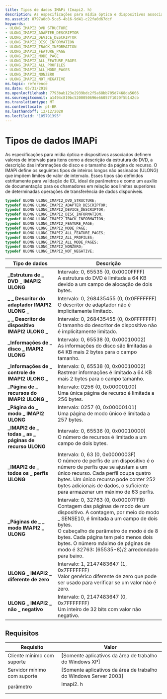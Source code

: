 ```yaml
---
title: Tipos de dados IMAPi (Imapi2. h)
description: As especificações para mídia óptica e dispositivos associados definem valores de intervalo para itens como a descrição da estrutura do DVD, a descrição das informações do disco e o tamanho da página do recurso.
ms.assetid: 8797a8d0-5ce5-4b16-9d41-c22fa0d67dcf
keywords:
- ULONG_IMAPI2_DVD_STRUCTURE
- ULONG_IMAPI2_ADAPTER_DESCRIPTOR
- ULONG_IMAPI2_DEVICE_DESCRIPTOR
- ULONG_IMAPI2_DISC_INFORMATION
- ULONG_IMAPI2_TRACK_INFORMATION
- ULONG_IMAPI2_FEATURE_PAGE
- ULONG_IMAPI2_MODE_PAGE
- ULONG_IMAPI2_ALL_FEATURE_PAGES
- ULONG_IMAPI2_ALL_PROFILES
- ULONG_IMAPI2_ALL_MODE_PAGES
- ULONG_IMAPI2_NONZERO
- ULONG_IMAPI2_NOT_NEGATIVE
ms.topic: reference
ms.date: 05/31/2018
ms.openlocfilehash: 7793bab123e2939bdc2f5a68bb705d7468da5666
ms.sourcegitcommit: a1494c819bc5200050696e66057f1020f5b142cb
ms.translationtype: MT
ms.contentlocale: pt-BR
ms.lasthandoff: 12/12/2020
ms.locfileid: "105791395"
---
```

# <a name="imapi-data-types"></a>Tipos de dados IMAPi

As especificações para mídia óptica e dispositivos associados definem valores de intervalo para itens como a descrição da estrutura do DVD, a descrição das informações do disco e o tamanho da página do recurso. O IMAPi define os seguintes tipos de inteiros longos não assinados (ULONG) que impõem limites de valor de intervalo. Esses tipos são definidos estritamente para validação de IDL ideal de parâmetros e como um auxílio de documentação para os chamadores em relação aos limites superiores de determinadas operações de transferência de dados disponíveis.


```C++
typedef ULONG ULONG_IMAPI2_DVD_STRUCTURE;
typedef ULONG ULONG_IMAPI2_ADAPTER_DESCRIPTOR;
typedef ULONG ULONG_IMAPI2_DEVICE_DESCRIPTOR;
typedef ULONG ULONG_IMAPI2_DISC_INFORMATION;
typedef ULONG ULONG_IMAPI2_TRACK_INFORMATION;
typedef ULONG ULONG_IMAPI2_FEATURE_PAGE;
typedef ULONG ULONG_IMAPI2_MODE_PAGE;
typedef ULONG ULONG_IMAPI2_ALL_FEATURE_PAGES;
typedef ULONG ULONG_IMAPI2_ALL_PROFILES;
typedef ULONG ULONG_IMAPI2_ALL_MODE_PAGES;
typedef ULONG ULONG_IMAPI2_NONZERO;
typedef ULONG ULONG_IMAPI2_NOT_NEGATIVE;
```





| Tipo de dados                                                                                                                                  | Descrição                                                                                                                                                                                                                                                                                                      |
|--------------------------------------------------------------------------------------------------------------------------------------------|------------------------------------------------------------------------------------------------------------------------------------------------------------------------------------------------------------------------------------------------------------------------------------------------------------------|
| <span id="ULONG_IMAPI2_DVD_STRUCTURE"></span><span id="ulong_imapi2_dvd_structure"></span>**\_Estrutura de \_ DVD \_ IMAPI2 ULONG**                | Intervalo: 0, 65535 (0, 0x0000FFFF)<br/> A estrutura do DVD é limitada a 64 KB devido a um campo de alocação de dois bytes.<br/>                                                                                                                                                                                     |
| <span id="ULONG_IMAPI2_ADAPTER_DESCRIPTOR"></span><span id="ulong_imapi2_adapter_descriptor"></span>**\_ \_ Descritor do adaptador IMAPI2 ULONG \_** | Intervalo: 0, 268435455 (0, 0x0FFFFFFF)<br/> O descritor de adaptador não é implicitamente limitado.<br/>                                                                                                                                                                                                |
| <span id="ULONG_IMAPI2_DEVICE_DESCRIPTOR"></span><span id="ulong_imapi2_device_descriptor"></span>**\_ \_ Descritor de dispositivo IMAPI2 ULONG \_**    | Intervalo: 0, 268435455 (0, 0x0FFFFFFF)<br/> O tamanho do descritor de dispositivo não é implicitamente limitado.<br/>                                                                                                                                                                                                 |
| <span id="ULONG_IMAPI2_DISC_INFORMATION"></span><span id="ulong_imapi2_disc_information"></span>**\_Informações de \_ disco \_ IMAPI2 ULONG**       | Intervalo: 0, 65538 (0, 0x00010002)<br/> As informações do disco são limitadas a 64 KB mais 2 bytes para o campo tamanho.<br/>                                                                                                                                                                                         |
| <span id="ULONG_IMAPI2_TRACK_INFORMATION"></span><span id="ulong_imapi2_track_information"></span>**\_Informações de \_ controle de IMAPI2 ULONG \_**    | Intervalo: 0, 65538 (0, 0x00010002)<br/> Rastrear informações é limitado a 64 KB mais 2 bytes para o campo tamanho.<br/>                                                                                                                                                                                        |
| <span id="ULONG_IMAPI2_FEATURE_PAGE"></span><span id="ulong_imapi2_feature_page"></span>**\_Página de \_ recursos do IMAPI2 ULONG \_**                   | Intervalo: 0256 (0, 0x00000100)<br/> Uma única página de recurso é limitada a 256 bytes.<br/>                                                                                                                                                                                                                 |
| <span id="ULONG_IMAPI2_MODE_PAGE"></span><span id="ulong_imapi2_mode_page"></span>**\_Página do \_ modo \_ IMAPI2 ULONG**                            | Intervalo: 0257 (0, 0x00000101)<br/> Uma página de modo único é limitada a 257 bytes.<br/>                                                                                                                                                                                                                    |
| <span id="ULONG_IMAPI2_ALL_FEATURE_PAGES"></span><span id="ulong_imapi2_all_feature_pages"></span>**\_IMAPI2 de \_ todas \_ as \_ páginas de recurso ULONG**   | Intervalo: 0, 65536 (0, 0x00010000)<br/> O número de recursos é limitado a um campo de dois bytes.<br/>                                                                                                                                                                                                       |
| <span id="ULONG_IMAPI2_ALL_PROFILES"></span><span id="ulong_imapi2_all_profiles"></span>**\_IMAPI2 de \_ todos os \_ perfis ULONG**                   | Intervalo: 0, 63 (0, 0x0000003F)<br/> O número de perfis de um dispositivo é o número de perfis que se ajustam a um único recurso. Cada perfil ocupa quatro bytes. Um único recurso pode conter 252 bytes adicionais de dados, o suficiente para armazenar um máximo de 63 perfis.<br/>                                 |
| <span id="ULONG_IMAPI2_ALL_MODE_PAGES"></span><span id="ulong_imapi2_all_mode_pages"></span>**\_Páginas de \_ \_ modo IMAPI2 \_ ULONG**            | Intervalo: 0, 32763 (0, 0x00007FFB)<br/> Contagem das páginas de modo de um dispositivo. A contagem, por meio do modo \_ SENSE10, é limitada a um campo de dois bytes.<br/> O cabeçalho de parâmetro de modo é de 8 bytes. Cada página tem pelo menos dois bytes. O número máximo de páginas de modo é 32763: (65535-8)/2 arredondado para baixo.<br/> |
| <span id="ULONG_IMAPI2_NONZERO"></span><span id="ulong_imapi2_nonzero"></span>**ULONG \_ IMAPI2 \_ diferente de zero**                                   | Intervalo: 1, 2147483647 (1, 0x7FFFFFFF)<br/> Valor genérico diferente de zero que pode ser usado para verificar se um valor não é zero.<br/>                                                                                                                                                                              |
| <span id="ULONG_IMAPI2_NOT_NEGATIVE"></span><span id="ulong_imapi2_not_negative"></span>**ULONG \_ IMAPI2 \_ não \_ negativo**                   | Intervalo: 0, 2147483647 (0, 0x7FFFFFFF)<br/> Um inteiro de 32 bits com valor não negativo.<br/>                                                                                                                                                                                                              |



## <a name="requirements"></a>Requisitos



| Requisito | Valor |
|-------------------------------------|-------------------------------------------------------------------------------------|
| Cliente mínimo com suporte<br/> | \[Somente aplicativos da área de trabalho do Windows XP\]<br/>                                         |
| Servidor mínimo com suporte<br/> | \[Somente aplicativos da área de trabalho do Windows Server 2003\]<br/>                                |
| parâmetro<br/>                   | <dl> <dt>Imapi2. h</dt> </dl> |



 

 





